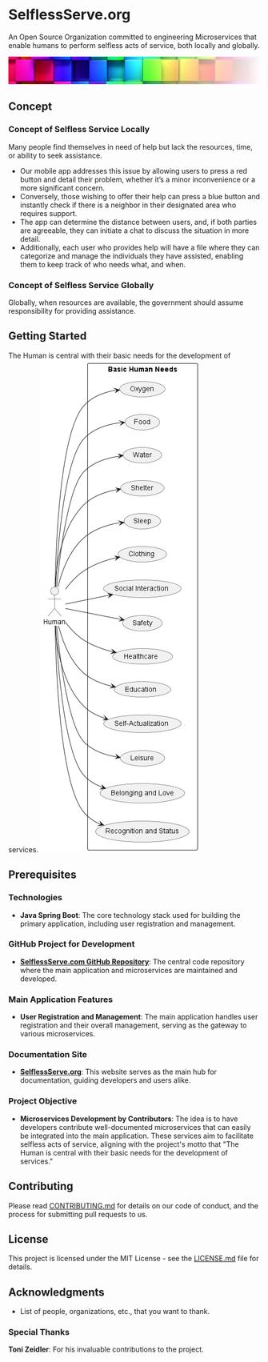 # SelflessServe.org
An Open Source Organization committed to engineering Microservices that enable humans to perform selfless acts of service, both locally and globally.

![logo](public/images/logo.png)

## Concept
### Concept of Selfless Service Locally
Many people find themselves in need of help but lack the resources, time, or ability to seek assistance.
- Our mobile app addresses this issue by allowing users to press a red button and detail their problem, whether it’s a minor inconvenience or a more significant concern.
- Conversely, those wishing to offer their help can press a blue button and instantly check if there is a neighbor in their designated area who requires support.
- The app can determine the distance between users, and, if both parties are agreeable, they can initiate a chat to discuss the situation in more detail.
- Additionally, each user who provides help will have a file where they can categorize and manage the individuals they have assisted, enabling them to keep track of who needs what, and when.

### Concept of Selfless Service Globally
Globally, when resources are available, the government should assume responsibility for providing assistance.

## Getting Started
The Human is central with their basic needs for the development of services.
![Human Use Cases](/out/docs/Human%20Use%20Cases/Human%20Use%20Cases.png)
## Prerequisites

### Technologies
- **Java Spring Boot**: The core technology stack used for building the primary application, including user registration and management.

### GitHub Project for Development
- **[SelflessServe.com GitHub Repository](https://github.com/tonisun/SelflessServe.com.git)**: The central code repository where the main application and microservices are maintained and developed.

### Main Application Features
- **User Registration and Management**: The main application handles user registration and their overall management, serving as the gateway to various microservices.

### Documentation Site
- **[SelflessServe.org](https://www.selflessserve.org)**: This website serves as the main hub for documentation, guiding developers and users alike.

### Project Objective
- **Microservices Development by Contributors**: The idea is to have developers contribute well-documented microservices that can easily be integrated into the main application. These services aim to facilitate selfless acts of service, aligning with the project's motto that "The Human is central with their basic needs for the development of services."


## Contributing

Please read [CONTRIBUTING.md](CONTRIBUTING.md) for details on our code of conduct, and the process for submitting pull requests to us.

## License

This project is licensed under the MIT License - see the [LICENSE.md](LICENSE.md) file for details.

## Acknowledgments

- List of people, organizations, etc., that you want to thank.

### Special Thanks

**Toni Zeidler**: For his invaluable contributions to the project. 


